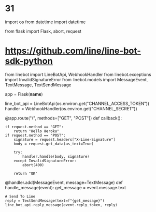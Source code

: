 # 31
import os
from datetime import datetime

from flask import Flask, abort, request

# https://github.com/line/line-bot-sdk-python
from linebot import LineBotApi, WebhookHandler
from linebot.exceptions import InvalidSignatureError
from linebot.models import MessageEvent, TextMessage, TextSendMessage

app = Flask(__name__)

line_bot_api = LineBotApi(os.environ.get("CHANNEL_ACCESS_TOKEN"))
handler = WebhookHandler(os.environ.get("CHANNEL_SECRET"))


@app.route("/", methods=["GET", "POST"])
def callback():

    if request.method == "GET":
        return "Hello Heroku"
    if request.method == "POST":
        signature = request.headers["X-Line-Signature"]
        body = request.get_data(as_text=True)

        try:
            handler.handle(body, signature)
        except InvalidSignatureError:
            abort(400)

        return "OK"


@handler.add(MessageEvent, message=TextMessage)
def handle_message(event):
    get_message = event.message.text

    # Send To Line
    reply = TextSendMessage(text=f"{get_message}")
    line_bot_api.reply_message(event.reply_token, reply)
